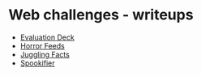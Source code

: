 # Web challenges - writeups

- [Evaluation Deck](evaluation_deck)
- [Horror Feeds](horror_feeds)
- [Juggling Facts](juggling_facts)
- [Spookifier](spookifier)